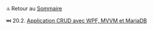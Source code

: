 🔝 Retour au [Sommaire](/SOMMAIRE.md)



⏭️ 20.2. [Application CRUD avec WPF, MVVM et MariaDB](/20-projets-pratiques/20-2-application-crud-avec-wpf-mvvm-et-mariadb.md)
